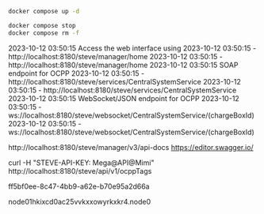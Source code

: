 ```bash
docker compose up -d

docker compose stop
docker compose rm -f
```

2023-10-12 03:50:15 Access the web interface using
2023-10-12 03:50:15 - http://localhost:8180/steve/manager/home
2023-10-12 03:50:15 - http://localhost:8180/steve/manager/home
2023-10-12 03:50:15 SOAP endpoint for OCPP
2023-10-12 03:50:15 - http://localhost:8180/steve/services/CentralSystemService
2023-10-12 03:50:15 - http://localhost:8180/steve/services/CentralSystemService
2023-10-12 03:50:15 WebSocket/JSON endpoint for OCPP
2023-10-12 03:50:15 - ws://localhost:8180/steve/websocket/CentralSystemService/(chargeBoxId)
2023-10-12 03:50:15 - ws://localhost:8180/steve/websocket/CentralSystemService/(chargeBoxId)

http://localhost:8180/steve/manager/v3/api-docs
https://editor.swagger.io/

curl -H "STEVE-API-KEY: Mega@API@Mimi" http://localhost:8180/steve/api/v1/ocppTags


ff5bf0ee-8c47-4bb9-a62e-b70e95a2d66a

node01hkixcd0ac25vvkxxowyrkxkr4.node0